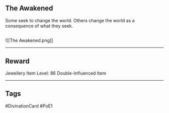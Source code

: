 ## The Awakened
Some seek to change the world. Others change the world as a consequence of what they seek.
## 
![[The Awakened.png]]

---
## Reward
Jewellery
Item Level: 86
Double-Influenced Item

---
## Tags
#DivinationCard
#PoE1